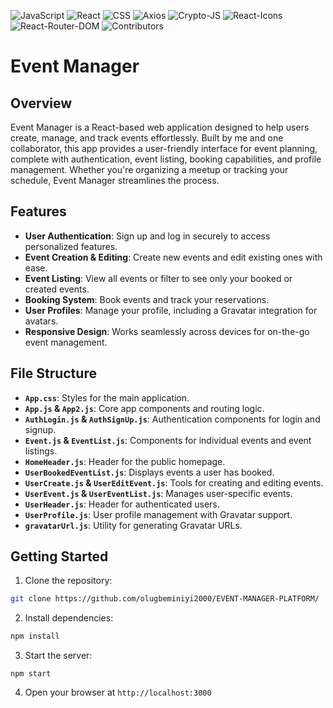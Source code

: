 ![JavaScript](https://img.shields.io/badge/JavaScript-70%25-brightgreen.svg) ![React](https://img.shields.io/badge/React-18.3.1-brightgreen.svg) ![CSS](https://img.shields.io/badge/CSS-20%25-blue.svg) ![Axios](https://img.shields.io/badge/Axios-1.7.2-red.svg) ![Crypto-JS](https://img.shields.io/badge/Crypto--JS-4.2.0-brown.svg) ![React-Icons](https://img.shields.io/badge/React--Icons-5.2.1-brightblue.svg) ![React-Router-DOM](https://img.shields.io/badge/React--Router--DOM-6.23.1-lightgrey.svg) ![Contributors](https://img.shields.io/badge/contributors-2-orange.svg)

# Event Manager

## Overview
Event Manager is a React-based web application designed to help users create, manage, and track events effortlessly. Built by me and one collaborator, this app provides a user-friendly interface for event planning, complete with authentication, event listing, booking capabilities, and profile management. Whether you're organizing a meetup or tracking your schedule, Event Manager streamlines the process.

## Features
- **User Authentication**: Sign up and log in securely to access personalized features.
- **Event Creation & Editing**: Create new events and edit existing ones with ease.
- **Event Listing**: View all events or filter to see only your booked or created events.
- **Booking System**: Book events and track your reservations.
- **User Profiles**: Manage your profile, including a Gravatar integration for avatars.
- **Responsive Design**: Works seamlessly across devices for on-the-go event management.

## File Structure
- **`App.css`**: Styles for the main application.
- **`App.js` & `App2.js`**: Core app components and routing logic.
- **`AuthLogin.js` & `AuthSignUp.js`**: Authentication components for login and signup.
- **`Event.js` & `EventList.js`**: Components for individual events and event listings.
- **`HomeHeader.js`**: Header for the public homepage.
- **`UserBookedEventList.js`**: Displays events a user has booked.
- **`UserCreate.js` & `UserEditEvent.js`**: Tools for creating and editing events.
- **`UserEvent.js` & `UserEventList.js`**: Manages user-specific events.
- **`UserHeader.js`**: Header for authenticated users.
- **`UserProfile.js`**: User profile management with Gravatar support.
- **`gravatarUrl.js`**: Utility for generating Gravatar URLs.

## Getting Started
1. Clone the repository:
```bash
git clone https://github.com/olugbeminiyi2000/EVENT-MANAGER-PLATFORM/
```
2. Install dependencies:
```bash
npm install
```
3. Start the server:
```
npm start
```
4. Open your browser at `http://localhost:3000`
